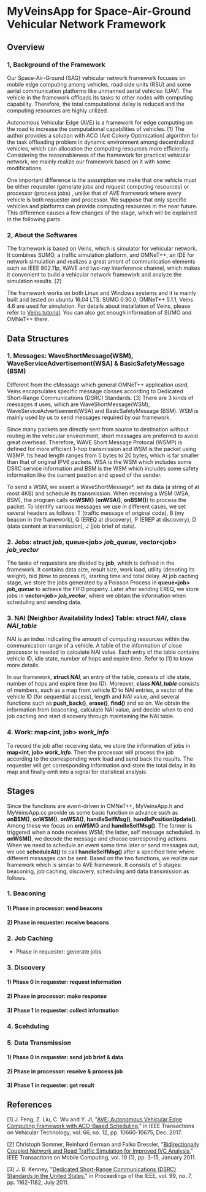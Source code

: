 # MyVeinsApp for Space-Air-Ground Vehicular Network Framework

## Overview
### 1, Background of the Framework
Our Space-Air-Ground (SAG) vehicular network framework focuses on mobile edge computing among vehicles, road side units (RSU) and some aerial communication platforms like unmanned aerial vehicles (UAV). The vehicle in the framework offloads its tasks to other nodes with computing capability. Therefore, the total computational delay is reduced and the computing resources are highly utilized. 

Autonomous Vehicular Edge (AVE) is a framework for edge computing on the road to increase the computational capabilities of vehicles. \[1\] The author provides a solution with ACO (Ant Colony Optimization) algorithm for the task offloading problem in dynamic environment among decentralized vehicles, which can allocation the computing resources more efficiently. Considering the reasonableness of the framework for practical vehicular network, we mainly realize our framework based on it with some modifications. 

One important difference is the assumption we make that one vehicle must be either requester (generate jobs and request computing resources) or processor (process jobs) , unlike that of AVE framework where every vehicle is both requester and processor. We suppose that only specific vehicles and platforms can provide computing resources in the near future. This difference causes a few changes of the stage, which will be explained in the following parts. 

### 2, About the Softwares
The framework is based on Veins, which is simulator for vehicular network. It combines SUMO, a traffic simulation platform, and OMNeT++, an IDE for network simulation and realizes a great amont of communication elements such as IEEE 802.11p, WAVE and two-ray interference channel, which makes it convenient to build a vehicular network framework and analyze the simulation results. \[2\]

The framework works on both Linux and Windows systems and it is mainly built and tested on ubuntu 16.04 LTS. SUMO 0.30.0, OMNeT++ 5.1.1, Veins 4.6 are used for simulation. For details about installation of Veins, please refer to [Veins tutorial][1]. You can also get enough information of SUMO and OMNeT++ there. 

[1]:http://veins.car2x.org/tutorial/

## Data Structures
### 1. Messages: WaveShortMessage(WSM), WaveServiceAdvertisement(WSA) & BasicSafetyMessage (BSM)
Different from the cMessage which general OMNeT++ application used, Veins encapsulates specific message classes according to Dedicated Short-Range Communications (DSRC) Standards. \[3\] There are 3 kinds of messages it uses, which are WaveShortMessage(WSM), WaveServiceAdvertisement(WSA) and BasicSafetyMessage (BSM). WSM is mainly used by us to send messages required by our framework. 

Since many packets are directly sent from source to destination without routing in the vehicular environment, short messages are preferred to avoid great overhead. Therefore, WAVE Short Message Protocal (WSMP) is defined for more efficient 1-hop transmission and WSM is the packet using WSMP. Its head length ranges from 5 bytes to 20 bytes, which is far smaller than that of original IPV6 packets. WSA is the WSM which includes some DSRC service information and BSM is the WSM which includes some safety information like the current position and speed of the sender. 

To send a WSM, we assert a WaveShortMessage*, set its data (a string of at most 4KB) and schedule its transmission. When receiving a WSM (WSA, BSM), the program calls **onWSM()** (**onWSA()**, **onBSM()**) to process the packet. To identify various messages we use in different cases, we set several headers as follows: T (traffic message of original code), B (my beacon in the framework), Q (EREQ at discovery), P (EREP at discovery), D (data content at transmission), J (job brief of data).     

### 2. Jobs: struct _job_, queue\<job\> _job\_queue_, vector\<job\> _job\_vector_
The tasks of requesters are divided by **job**, which is defined in the framework. It contains data size, result size, work load, utility (denoting its weight), bid (time to process it), starting time and total delay. At job caching stage, we store the jobs generated by a Poisson Process in **queue\<job\> _job\_queue_** to achieve the FIFO property. Later after sending EREQ, we store jobs in  **vector\<job\> _job\_vector_**, where we obtain the information when scheduling and sending data. 

### 3. NAI (Neighbor Availability Index) Table: struct _NAI_, class _NAI\_table_
NAI is an index indicating the amount of computing resources within the communication range of a vehicle. A table of the information of close processor is needed to calculate NAI value. Each entry of the table contains vehicle ID, idle state, number of hops and expire time. Refer to \[1\] to know more details. 

In our framework, **struct _NAI_**, an entry of the table, consists of idle state, number of hops and expire time (no ID). Moreover, **class _NAI\_table_** consists of members, such as a map from vehicle ID to NAI entries, a vector of the vehicle ID (for sequential access), length and NAI value, and several functions such as **push_back()**, **erase()**, **find()** and so on. We obtain the information from beaconing, calculate NAI value, and decide when to end job caching and start discovery through maintaining the NAI table. 

### 4. Work: map\<int, job\> _work\_info_
To record the job after receiving data, we store the information of jobs in **map\<int, job\> _work\_info_**. Then the processor will process the job according to the corresponding work load and send back the results. The requester will get corresponding information and store the total delay in its map and finally emit into a signal for statistical analysis. 

## Stages
Since the functions are event-driven in OMNeT++, MyVeinsApp.h and MyVeinsApp.cc provide us some basic function in advance such as **onBSM()**, **onWSM()**, **onWSA()**, **handleSelfMsg()**, **handlePositionUpdate()**. Among these we focus on **onWSM()** and **handleSelfMsg()**. The former is triggered when a node receives WSM; the latter, self message scheduled. In **onWSM()**, we decode the message and choose corresponding actions. When we need to schedule an event some time later or send messages out, we use **scheduleAt()** to call **handleSelfMsg()** after a specified time where different messages can be sent. Based on the two functions, we realize our framework which is similar to AVE framework. It consists of 5 stages: beaconing, job caching, discovery, scheduling and data transmission as follows.

### 1. Beaconing
#### 1) Phase in processor: send beacons

#### 2) Phase in requester: receive beacons

### 2. Job Caching
* Phase in requester: generate jobs

### 3. Discovery
#### 1) Phase 0 in requester: request information

#### 2) Phase in processor: make response

#### 3) Phase 1 in requester: collect information

### 4. Scehduling

### 5. Data Transmission
#### 1) Phase 0 in requester: send job brief & data

#### 2) Phase in processor: receive & process job

#### 3) Phase 1 in requester: get result

## References
\[1\]  J. Feng, Z. Liu, C. Wu and Y. Ji, "[AVE: Autonomous Vehicular Edge Computing Framework with ACO-Based Scheduling][2]," in IEEE Transactions on Vehicular Technology, vol. 66, no. 12, pp. 10660-10675, Dec. 2017.

[2]: http://ieeexplore.ieee.org/stamp/stamp.jsp?tp=&arnumber=7946184&isnumber=8207705

\[2\] Christoph Sommer, Reinhard German and Falko Dressler, "[Bidirectionally Coupled Network and Road Traffic Simulation for Improved IVC Analysis][3]," IEEE Transactions on Mobile Computing, vol. 10 (1), pp. 3-15, January 2011.

[3]: http://ieeexplore.ieee.org/stamp/stamp.jsp?tp=&arnumber=5510240&isnumber=5640589

\[3\] J. B. Kenney, "[Dedicated Short-Range Communications (DSRC) Standards in the United States][4]," in Proceedings of the IEEE, vol. 99, no. 7, pp. 1162-1182, July 2011.

[4]: http://ieeexplore.ieee.org/stamp/stamp.jsp?tp=&arnumber=5888501&isnumber=5888494

